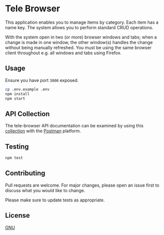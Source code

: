 # Tele Browser

This application enables you to manage items by category. Each item has a name key. The system allows you to perform standard CRUD operations.

With the system open in two (or more) browser windows and tabs; when a change is made in one window, the other window(s) handles the change without being manually refreshed. You must be using the same browser client throughout e.g. all windows and tabs using Firefox.

## Usage

Ensure you have port `3000` exposed.

```bash
cp .env.example .env
npm install
npm start 
```

## API Collection

The tele-browser API documentation can be examined by using this [collection](https://pastebin.com/QQvufmaF) with the [Postman](https://www.postman.com/) platform.

## Testing
```bash
npm test
```

## Contributing

Pull requests are welcome. For major changes, please open an issue first to discuss what you would like to change.

Please make sure to update tests as appropriate.

## License

[GNU](https://www.gnu.org/licenses/quick-guide-gplv3.html)
